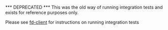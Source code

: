 
*** DEPRECATED *** This was the old way of running integration tests and exists for reference purposes only.

Please see [fd-client](../fd-client/README.md) for instructions on running integration tests